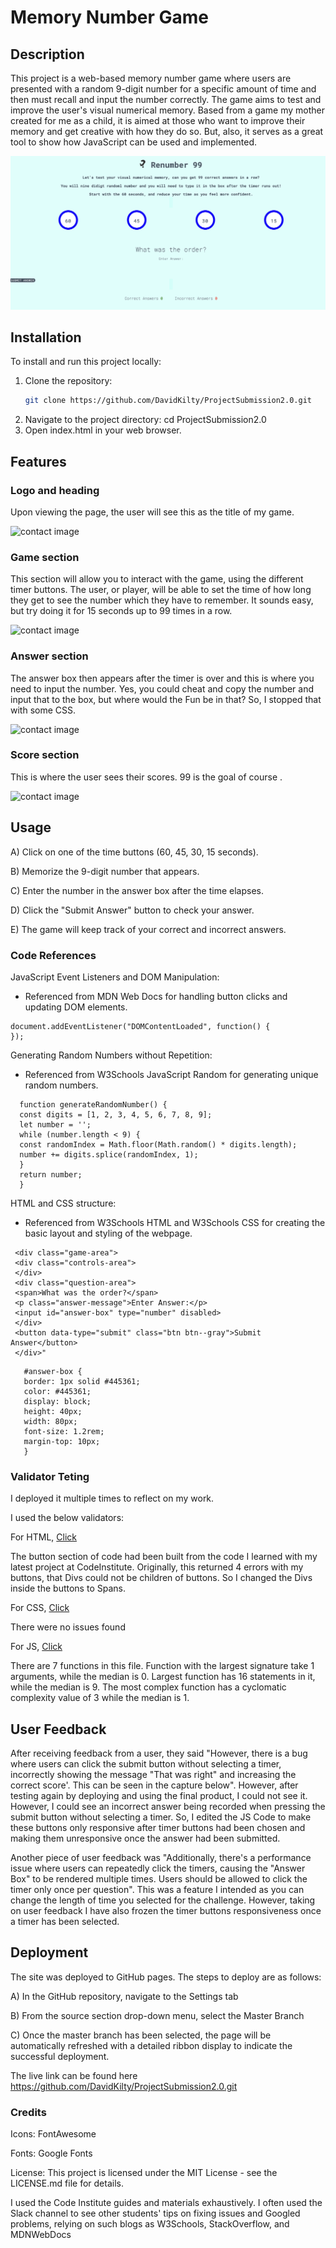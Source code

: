 


# Memory Number Game



## Description
This project is a web-based memory number game where users are presented with a random 9-digit number for a specific amount of time and then must recall and input the number correctly. The game aims to test and improve the user's visual numerical memory. Based from a game my mother created for me as a child, it is aimed at those who want to improve their memory and get creative with how they do so. But, also, it serves as a great tool to show how JavaScript can be used and implemented.

![contact image](assets/images/fullscreenshot.png)

## Installation

To install and run this project locally:
1. Clone the repository:
   ```bash
   git clone https://github.com/DavidKilty/ProjectSubmission2.0.git
2. Navigate to the project directory:
 cd ProjectSubmission2.0
3. Open index.html in your web browser.

## Features

### Logo and heading 

Upon viewing the page, the user will see this as the title of my game. 

![contact image](assets/images/logoheader.png)

### Game section

This section will allow you to interact with the game, using the different timer buttons. The user, or player, will be able to set the time of how long they get to see the number which they have to remember. It sounds easy, but try doing it for 15 seconds up to 99 times in a row. 

![contact image](assets/images/buttons.png)

### Answer section

The answer box then appears after the timer is over and this is where you need to input the number. Yes, you could cheat and copy the number and input that to the box, but where would the Fun be in that? So, I stopped that with some CSS. 

![contact image](assets/images/AnswerboxButtonZoom.png)

### Score section  

This is where the user sees their scores. 99 is the goal of course . 

![contact image](assets/images/FullPagePopUp.png) 
   
## Usage

A) Click on one of the time buttons (60, 45, 30, 15 seconds).

B) Memorize the 9-digit number that appears.

C) Enter the number in the answer box after the time elapses.

D) Click the "Submit Answer" button to check your answer.

E) The game will keep track of your correct and incorrect answers.


### Code References

JavaScript Event Listeners and DOM Manipulation:

 - Referenced from MDN Web Docs for handling button clicks and updating DOM elements.

 ```
 document.addEventListener("DOMContentLoaded", function() {
 });
```

 Generating Random Numbers without Repetition:
 
 - Referenced from W3Schools JavaScript Random for generating unique random numbers.

 ```
   function generateRandomNumber() {
   const digits = [1, 2, 3, 4, 5, 6, 7, 8, 9];
   let number = '';
   while (number.length < 9) {
   const randomIndex = Math.floor(Math.random() * digits.length);
   number += digits.splice(randomIndex, 1);
   }
   return number;
   } 
```

HTML and CSS structure:

- Referenced from W3Schools HTML and W3Schools CSS for creating the basic layout and styling of the webpage.
 
 ```
  <div class="game-area">
  <div class="controls-area">
  </div>
  <div class="question-area">
  <span>What was the order?</span>
  <p class="answer-message">Enter Answer:</p>
  <input id="answer-box" type="number" disabled>
  </div>
  <button data-type="submit" class="btn btn--gray">Submit Answer</button>
  </div>"
```

```
   #answer-box {
   border: 1px solid #445361;
   color: #445361;
   display: block;
   height: 40px;
   width: 80px;
   font-size: 1.2rem;
   margin-top: 10px;
   }
```

### Validator Teting

I deployed it multiple times to reflect on my work.

I used the below validators: 

For HTML, [Click](https://validator.w3.org/nu/?doc=https%3A%2F%2Fdavidkilty.github.io%2FProjectSubmission2.0%2F)

The button section of code had been built from the code I learned with my latest project at CodeInstitute. Originally, this returned 4 errors with my buttons, that Divs could not be children of buttons. So I changed the Divs inside the buttons to Spans. 

For CSS, [Click](https://jigsaw.w3.org/css-validator/validator?uri=https%3A%2F%2Fdavidkilty.github.io%2FProjectSubmission2.0%2F&profile=css3svg&usermedium=all&warning=1&vextwarning=&lang=en)

There were no issues found 

For JS, [Click](https://jshint.com/)

There are 7 functions in this file.
Function with the largest signature take 1 arguments, while the median is 0.
Largest function has 16 statements in it, while the median is 9.
The most complex function has a cyclomatic complexity value of 3 while the median is 1.


## User Feedback

After receiving feedback from a user, they said "However, there is a bug where users can click the submit button without selecting a timer, incorrectly showing the 
message "That was right" and increasing the correct score'. This can be seen in the capture below". 
However, after testing again by deploying and using the final product, I could not see it. However, I could see an incorrect answer being recorded when pressing the submit 
button without selecting a timer. So, I edited the JS Code to make these buttons only responsive after timer buttons had been chosen and making them unresponsive once the 
answer had been submitted.  

Another piece of user feedback was "Additionally, there's a performance issue where users can repeatedly click the timers, causing the "Answer Box" to be rendered multiple 
times.  Users should be allowed to click the timer only once per question". This was a feature I intended as you can change the length of time you selected for the challenge. 
However, taking on user feedback I have also frozen the timer buttons responsiveness once a timer has been selected. 


## Deployment

 The site was deployed to GitHub pages. The steps to deploy are as follows: 
 
  A) In the GitHub repository, navigate to the Settings tab


  B) From the source section drop-down menu, select the Master Branch


  C) Once the master branch has been selected, the page will be automatically refreshed with a detailed ribbon display to indicate the successful deployment. 

The live link can be found here https://github.com/DavidKilty/ProjectSubmission2.0.git

### Credits

Icons: FontAwesome 


Fonts: Google Fonts


License: This project is licensed under the MIT License - see the LICENSE.md file for details.


I used the Code Institute guides and materials exhaustively. I often used the Slack channel to see other students' tips on fixing issues and Googled problems, relying on such blogs as W3Schools, StackOverflow, and MDNWebDocs

